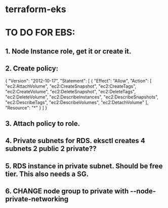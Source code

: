 # terraform-eks
# TO DO FOR EBS:
## 1. Node Instance role, get it or create it.
## 2. Create policy:

{
  "Version": "2012-10-17",
  "Statement": [
    {
      "Effect": "Allow",
      "Action": [
        "ec2:AttachVolume",
        "ec2:CreateSnapshot",
        "ec2:CreateTags",
        "ec2:CreateVolume",
        "ec2:DeleteSnapshot",
        "ec2:DeleteTags",
        "ec2:DeleteVolume",
        "ec2:DescribeInstances",
        "ec2:DescribeSnapshots",
        "ec2:DescribeTags",
        "ec2:DescribeVolumes",
        "ec2:DetachVolume"
      ],
      "Resource": "*"
    }
  ]
}
## 3. Attach policy to role.
## 4. Private subnets for RDS. eksctl creates 4 subnets 2 public 2 private??
## 5. RDS instance in private subnet. Should be free tier. This also needs a SG.
## 6. CHANGE node group to private with --node-private-networking
